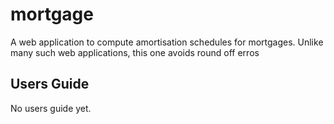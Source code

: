 mortgage
========

A web application to compute amortisation schedules for mortgages. Unlike
many such web applications, this one avoids round off erros

## Users Guide

No users guide yet.
